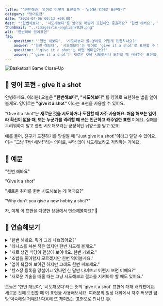 ```yaml
---
title: "'한번해봐' 영어로 어떻게 표현할까 - 일상을 영어로 표현하기"
category: "영어표현"
date: "2024-07-06 00:13 +09:00"
desc: "'한번해보다', '시도해보다'를 영어로 어떻게 표현하면 좋을까요? '한번 해봐요', '새로운 취미를 한번 시도해보는 게 어때요?' 등을 영어로 표현하는 법을 배워봅시다. 다양한 예문을 통해서 연습하고 본인의 표현으로 만들어 보세요."
thumbnail: "../images/in-english/039.png"
alt: "한번해봐 영어표현"
faq:
  - question: "'한번 해보다', '시도해보다'를 영어로 어떻게 표현하나요?"
    answer: "'한번 해보다', '시도해보다'는 영어로 'give it a shot'로 표현할 수 있습니다. 예를 들어, '한번 해봐요'는 'Give it a shot'로 말할 수 있습니다."
  - question: "'give it a shot'는 어떤 의미인가요?"
    answer: "'give it a shot'는 새로운 것을 시도하거나 도전할 때 사용하는 표현입니다. 처음 해보는 일에 대해 격려하거나, 실패를 두려워하지 말고 시도해보라는 긍정적인 뉘앙스를 담고 있습니다."
---
```


![Basketball Game Close-Up](../images/in-english/039-1.avif)

## 🌟 영어 표현 - give it a shot

안녕하세요, 여러분! 오늘은 **"한번해보다", "시도해보다"** 를 영어로 표현하는 법을 알아볼게요. 영어로는 **"give it a shot"** 이라는 표현을 사용할 수 있어요.

"Give it a shot"은 **새로운 것을 시도하거나 도전할 때 자주 사용해요. 처음 해보는 일이라 확신이 없을 때, 또는 누군가를 격려할 때 쓰는 친근하고 캐주얼한 표현** 이에요. 실패를 두려워하지 말고 한번 시도해보라는 긍정적인 뉘앙스를 담고 있죠.

예를 들어, 친구가 도전하기를 망설일 때 "Just give it a shot!"이라고 말할 수 있어요. 이는 "그냥 한번 해봐!"라는 의미로, 부담 없이 시도해보라고 격려하는 거예요.

## 📖 예문

"한번 해봐요"

"Give it a shot"

"새로운 취미를 한번 시도해보는 게 어때요?"

"Why don't you give a new hobby a shot?"

자, 이제 이 표현을 다양한 상황에서 연습해볼까요? 🎯

## 💬 연습해보기

<details>
<summary>"한번 해봐요. 뭐가 그리 나쁘겠어요?"</summary>
<span>"Just give it a shot, what's the worst that could happen?"</span>
</details>

<details>
<summary>"테니스를 쳐본 적은 없지만 한번 시도해 볼게요."</summary>
<span>"I've never played tennis, but I'll give it a shot."</span>
</details>

<details>
<summary>"새로 생긴 식당이 괜찮아 보이네요. 한번 가봐요."</summary>
<span>"The new restaurant looks interesting. Let's give it a shot."</span>
</details>

<details>
<summary>"초밥을 좋아할지 모르겠지만 한번 먹어볼게요."</summary>
<span>"I'm not sure I'll like sushi, but I'll give it a shot."</span>
</details>

<details>
<summary>"앱이 복잡해 보이긴 하지만 그래도 한번 써보세요."</summary>
<span>"The app seems complicated, but give it a shot anyway."</span>
</details>

<details>
<summary>"헬스장 등록을 망설이고 있다면 한 달만 다녀보고 어떤지 보면 어때요?"</summary>
<span>"If you're unsure about joining the gym, why not give it a shot for a month and see how you feel?"</span>
</details>

<details>
<summary>"새로운 기술을 배울 때는 그냥 시도해보고 결과를 지켜봐야 할 때도 있어요."</summary>
<span>"When it comes to learning a new skill, sometimes you just have to give it a shot and see what happens."</span>
</details>

오늘은 '한번 해보다', '시도해보다'라는 뜻의 'give it a shot' 표현에 대해 배워봤어요. 새로운 것에 도전할 때 이 표현을 사용해보세요. 여러분의 일상 대화에서 자주 써보면 금방 익숙해질 거예요! 다음에 또 재미있는 표현으로 만나요 😊.

